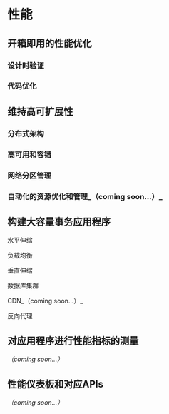# 性能

## 开箱即用的性能优化

### 设计时验证&#x20;

### 代码优化

## 维持高可扩展性

### 分布式架构&#x20;

### 高可用和容错&#x20;

### 网络分区管理&#x20;

### 自动化的资源优化和管理_（coming soon...）_

## 构建大容量事务应用程序

水平伸缩&#x20;

负载均衡&#x20;

垂直伸缩&#x20;

数据库集群&#x20;

CDN_（coming soon...）_

反向代理

## 对应用程序进行性能指标的测量

_（coming soon...）_

## 性能仪表板和对应APIs

_（coming soon...）_
